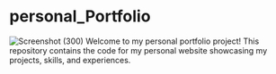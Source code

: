 # personal_Portfolio
![Screenshot (300)](https://github.com/Praveera02/personal_Portfolio/assets/106479456/71d83bbd-8071-48cb-8848-1b54a9b7012e)
Welcome to my personal portfolio project! This repository contains the code for my personal website showcasing my projects, skills, and experiences.

